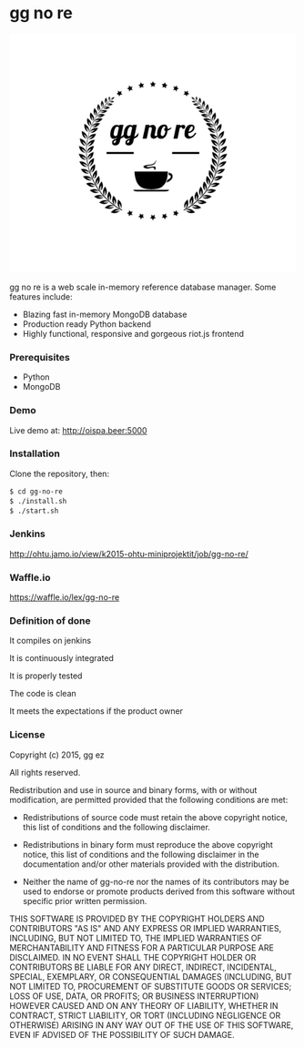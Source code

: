 # gg no re

![gg no re](/static/ggnore.png)

gg no re is a web scale in-memory reference database manager. Some features include:

- Blazing fast in-memory MongoDB database
- Production ready Python backend
- Highly functional, responsive and gorgeous riot.js frontend

### Prerequisites

- Python
- MongoDB

### Demo

Live demo at: http://oispa.beer:5000

### Installation

  Clone the repository, then:
  ```sh
  $ cd gg-no-re
  $ ./install.sh
  $ ./start.sh
```

### Jenkins

http://ohtu.jamo.io/view/k2015-ohtu-miniprojektit/job/gg-no-re/

### Waffle.io

https://waffle.io/lex/gg-no-re

### Definition of done

It compiles on jenkins

It is continuously integrated

It is properly tested

The code is clean

It meets the expectations if the product owner

### License

Copyright (c) 2015, gg ez

All rights reserved.

Redistribution and use in source and binary forms, with or without
modification, are permitted provided that the following conditions are met:

* Redistributions of source code must retain the above copyright notice, this
  list of conditions and the following disclaimer.

* Redistributions in binary form must reproduce the above copyright notice,
  this list of conditions and the following disclaimer in the documentation
  and/or other materials provided with the distribution.

* Neither the name of gg-no-re nor the names of its
  contributors may be used to endorse or promote products derived from
  this software without specific prior written permission.

THIS SOFTWARE IS PROVIDED BY THE COPYRIGHT HOLDERS AND CONTRIBUTORS "AS IS"
AND ANY EXPRESS OR IMPLIED WARRANTIES, INCLUDING, BUT NOT LIMITED TO, THE
IMPLIED WARRANTIES OF MERCHANTABILITY AND FITNESS FOR A PARTICULAR PURPOSE ARE
DISCLAIMED. IN NO EVENT SHALL THE COPYRIGHT HOLDER OR CONTRIBUTORS BE LIABLE
FOR ANY DIRECT, INDIRECT, INCIDENTAL, SPECIAL, EXEMPLARY, OR CONSEQUENTIAL
DAMAGES (INCLUDING, BUT NOT LIMITED TO, PROCUREMENT OF SUBSTITUTE GOODS OR
SERVICES; LOSS OF USE, DATA, OR PROFITS; OR BUSINESS INTERRUPTION) HOWEVER
CAUSED AND ON ANY THEORY OF LIABILITY, WHETHER IN CONTRACT, STRICT LIABILITY,
OR TORT (INCLUDING NEGLIGENCE OR OTHERWISE) ARISING IN ANY WAY OUT OF THE USE
OF THIS SOFTWARE, EVEN IF ADVISED OF THE POSSIBILITY OF SUCH DAMAGE.
